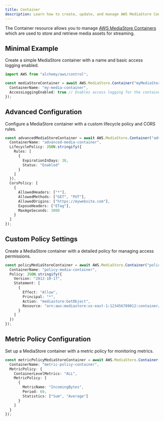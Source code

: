 ```yaml
---
title: Container
description: Learn how to create, update, and manage AWS MediaStore Containers using Alchemy Cloud Control.
---
```



The Container resource allows you to manage [AWS MediaStore Containers](https://docs.aws.amazon.com/mediastore/latest/userguide/) which are used to store and retrieve media assets for streaming.

## Minimal Example

Create a simple MediaStore container with a name and basic access logging enabled.

```ts
import AWS from "alchemy/aws/control";

const mediaStoreContainer = await AWS.MediaStore.Container("myMediaStoreContainer", {
  ContainerName: "my-media-container",
  AccessLoggingEnabled: true // Enables access logging for the container
});
```

## Advanced Configuration

Configure a MediaStore container with a custom lifecycle policy and CORS rules.

```ts
const advancedMediaStoreContainer = await AWS.MediaStore.Container("advancedMediaStoreContainer", {
  ContainerName: "advanced-media-container",
  LifecyclePolicy: JSON.stringify({
    Rules: [
      {
        ExpirationInDays: 30,
        Status: "Enabled"
      }
    ]
  }),
  CorsPolicy: [
    {
      AllowedHeaders: ["*"],
      AllowedMethods: ["GET", "PUT"],
      AllowedOrigins: ["https://mywebsite.com"],
      ExposeHeaders: ["ETag"],
      MaxAgeSeconds: 3000
    }
  ]
});
```

## Custom Policy Settings

Create a MediaStore container with a detailed policy for managing access permissions.

```ts
const policyMediaStoreContainer = await AWS.MediaStore.Container("policyMediaStoreContainer", {
  ContainerName: "policy-media-container",
  Policy: JSON.stringify({
    Version: "2012-10-17",
    Statement: [
      {
        Effect: "Allow",
        Principal: "*",
        Action: "mediastore:GetObject",
        Resource: "arn:aws:mediastore:us-east-1:123456789012:container/my-media-container/*"
      }
    ]
  })
});
```

## Metric Policy Configuration

Set up a MediaStore container with a metric policy for monitoring metrics.

```ts
const metricPolicyMediaStoreContainer = await AWS.MediaStore.Container("metricPolicyMediaStoreContainer", {
  ContainerName: "metric-policy-container",
  MetricPolicy: {
    ContainerLevelMetrics: "ALL",
    MetricPolicy: [
      {
        MetricName: "IncomingBytes",
        Period: 60,
        Statistics: ["Sum", "Average"]
      }
    ]
  }
});
```
